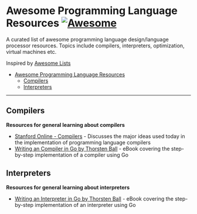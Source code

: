 # Awesome Programming Language Resources [![Awesome](https://awesome.re/badge.svg)](https://awesome.re)
A curated list of awesome programming language design/language processor resources. Topics include compilers, interpreters, optimization, virtual machines etc.

Inspired by [Awesome Lists](https://github.com/sindresorhus/awesome)

- [Awesome Programming Language Resources](#awesome-pl-resources)
  - [Compilers](#compilers)
  - [Interpreters](#interpreters)

---

## Compilers
**Resources for general learning about compilers**
- [Stanford Online - Compilers](https://online.stanford.edu/courses/soe-ycscs1-compilers) - Discusses the major ideas used today in the implementation of programming language compilers
- [Writing an Compiler in Go by Thorsten Ball](https://compilerbook.com/) - eBook covering the step-by-step implementation of a compiler using Go


## Interpreters
**Resources for general learning about interpreters**
- [Writing an Interpreter in Go by Thorsten Ball](https://compilerbook.com/) - eBook covering the step-by-step implementation of an interpreter using Go
